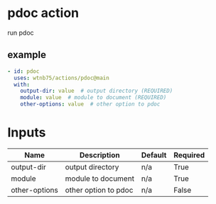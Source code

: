 # pdoc action

run pdoc


## example

```yaml
- id: pdoc
  uses: wtnb75/actions/pdoc@main
  with:
    output-dir: value  # output directory (REQUIRED)
    module: value  # module to document (REQUIRED)
    other-options: value  # other option to pdoc
```

# Inputs

| Name | Description | Default | Required |
|------|-------------|---------|----------|
| output-dir | output directory | n/a | True |
| module | module to document | n/a | True |
| other-options | other option to pdoc | n/a | False |
